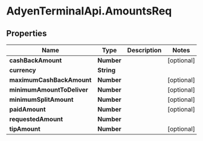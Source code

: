 # AdyenTerminalApi.AmountsReq

## Properties

Name | Type | Description | Notes
------------ | ------------- | ------------- | -------------
**cashBackAmount** | **Number** |  | [optional] 
**currency** | **String** |  | 
**maximumCashBackAmount** | **Number** |  | [optional] 
**minimumAmountToDeliver** | **Number** |  | [optional] 
**minimumSplitAmount** | **Number** |  | [optional] 
**paidAmount** | **Number** |  | [optional] 
**requestedAmount** | **Number** |  | 
**tipAmount** | **Number** |  | [optional] 


